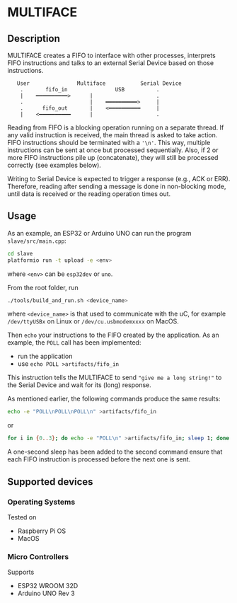 # MULTIFACE

## Description
MULTIFACE creates a FIFO to interface with other processes, interprets FIFO instructions
and talks to an external Serial Device based on those instructions.

```
   User               Multiface           Serial Device 
    .       fifo_in               USB          .
    |    ━━━━━━━━━━>      |                    .
    .                     |    ━━━━━━━━━━>     |
    .      fifo_out       |    <━━━━━━━━━━     |
    |    <━━━━━━━━━━      |                    .
```

Reading from FIFO is a blocking operation running on a separate thread. If any
valid instruction is received, the main thread is asked to take action.
FIFO instructions should be terminated with a `'\n'`. This way, multiple instructions
can be sent at once but processed sequentially. Also, if 2 or more FIFO instructions
pile up (concatenate), they will still be processed correctly (see examples below).

Writing to Serial Device is expected to trigger a response (e.g., ACK or ERR).
Therefore, reading after sending a message is done in non-blocking mode, until
data is received or the reading operation times out.

## Usage
As an example, an ESP32 or Arduino UNO can run the program `slave/src/main.cpp`:

```bash
cd slave
platformio run -t upload -e <env>
```
where `<env>` can be `esp32dev` or `uno`.

From the root folder, run

```bash
./tools/build_and_run.sh <device_name>
```
where `<device_name>` is that used to communicate with the uC, for example 
`/dev/ttyUSBx` on Linux or `/dev/cu.usbmodemxxxx` on MacOS.

Then `echo` your instructions to the FIFO created by the application. As an
example, the `POLL` call has been implemented:
- run the application
- use `echo POLL >artifacts/fifo_in`

This instruction tells the MULTIFACE to send `"give me a long string!"` to the Serial Device
and wait for its (long) response.

As mentioned earlier, the following commands produce the same results:

```bash
echo -e "POLL\nPOLL\nPOLL\n" >artifacts/fifo_in
```
or
```bash
for i in {0..3}; do echo -e "POLL\n" >artifacts/fifo_in; sleep 1; done
```

A one-second sleep has been added to the second command ensure that each FIFO instruction is
processed before the next one is sent.

## Supported devices 
### Operating Systems 
Tested on
- Raspberry Pi OS
- MacOS

### Micro Controllers 
Supports
- ESP32 WROOM 32D
- Arduino UNO Rev 3
